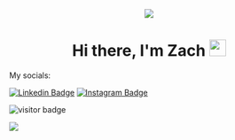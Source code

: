 <div id="header" align="center">
  <img src="https://media.giphy.com/media/zXmbOaTpbY6mA/giphy.gif"/>
  <h1>Hi there, I'm Zach <img src="https://media.giphy.com/media/hvRJCLFzcasrR4ia7z/giphy.gif" width="30px"/></h1>
</div>

<p2>My socials:</p2>

[![Linkedin Badge](https://img.shields.io/badge/-LinkedIn-0e76a8?style=flat-square&logo=Linkedin&logoColor=white)](https://www.linkedin.com/in/zach-hirst/)
[![Instagram Badge](https://img.shields.io/badge/-Instagram-e4405f?style=flat-square&logo=Instagram&logoColor=white)](https://instagram.com/zach.hirst)


![visitor badge](https://visitor-badge.glitch.me/badge?page_id=zachroberthirst.visitor-badge&left_text=My%20Page%20Visitors)


<img src="https://github-readme-stats.vercel.app/api?username=zachroberthirst" /> 
